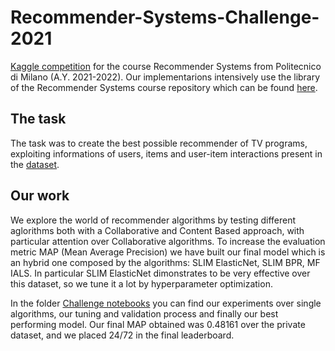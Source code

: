 # Recommender-Systems-Challenge-2021
[Kaggle competition](https://www.kaggle.com/c/recommender-system-2021-challenge-polimi) for the course Recommender Systems from Politecnico di Milano (A.Y. 2021-2022). Our implementarions intensively use the library of the Recommender Systems course repository which can be found [here](https://github.com/MaurizioFD/RecSys_Course_AT_PoliMi).
## The task
The task was to create the best possible recommender of TV programs, exploiting informations of users, items and user-item interactions present in the [dataset](https://github.com/romano-francesco/Recommender-Systems-Challenge-2021/tree/main/Dataset).
## Our work
We explore the world of recommender algorithms by testing different aglorithms both with a Collaborative and Content Based approach, with particular attention over Collaborative algorithms. To increase the evaluation metric MAP (Mean Average Precision) we have built our final model which is an hybrid one composed by the algorithms: SLIM ElasticNet, SLIM BPR, MF IALS. In particular SLIM ElasticNet dimonstrates to be very effective over this dataset, so we tune it a lot by hyperparameter optimization.

In the folder [Challenge notebooks](https://github.com/romano-francesco/Recommender-Systems-Challenge-2021/tree/main/Challenge%20notebooks) you can find our experiments over single algorithms, our tuning and validation process and finally our best performing model. Our final MAP obtained was 0.48161 over the private dataset, and we placed 24/72 in the final leaderboard.

